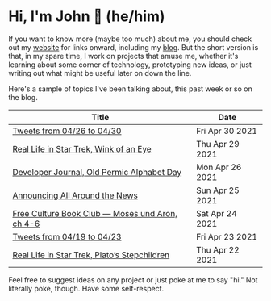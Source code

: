 # Hi, I'm John 👋 (he/him)

If you want to know more (maybe too much) about me, you should check out my [website](https://john.colagioia.net/) for links onward, including my [blog](https://john.colagioia.net/blog).  But the short version is that, in my spare time, I work on projects that amuse me, whether it's learning about some corner of technology, prototyping new ideas, or just writing out what might be useful later on down the line.

Here's a sample of topics I've been talking about, this past week or so on the blog.

|Title|Date|
|-----|-------|
|[Tweets from 04/26 to 04/30](https://john.colagioia.net/blog/media/2021/04/30/week.html)|Fri Apr 30 2021|
|[Real Life in Star Trek, Wink of an Eye](https://john.colagioia.net/blog/2021/04/29/wink.html)|Thu Apr 29 2021|
|[Developer Journal, Old Permic Alphabet Day](https://john.colagioia.net/blog/2021/04/26/permic.html)|Mon Apr 26 2021|
|[Announcing All Around the News](https://john.colagioia.net/blog/2021/04/25/aatn.html)|Sun Apr 25 2021|
|[Free Culture Book Club — Moses und Aron, ch 4-6](https://john.colagioia.net/blog/2021/04/24/moses2.html)|Sat Apr 24 2021|
|[Tweets from 04/19 to 04/23](https://john.colagioia.net/blog/media/2021/04/23/week.html)|Fri Apr 23 2021|
|[Real Life in Star Trek, Plato’s Stepchildren](https://john.colagioia.net/blog/2021/04/22/plato.html)|Thu Apr 22 2021|

Feel free to suggest ideas on any project or just poke at me to say "hi." Not literally poke, though. Have some self-respect.
